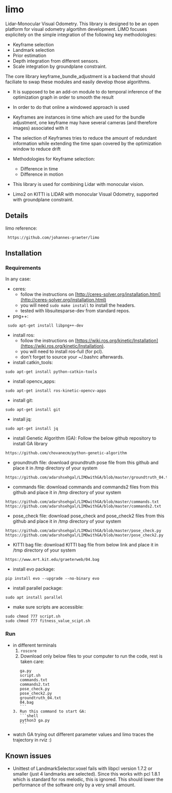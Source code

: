 # limo

Lidar-Monocular Visual Odometry.
This library is designed to be an open platform for visual odometry algortihm development.
LIMO focuses explicitely on the simple integration of the following key methodologies:

* Keyframe selection
* Landmark selection
* Prior estimation
* Depth integration from different sensors.
* Scale integration by groundplane constraint.

The core library keyframe_bundle_adjustment is a backend that should faciliate to swap these modules and easily develop those algorithms.

* It is supposed to be an add-on module to do temporal inference of the optimization graph in order to smooth the result
* In order to do that online a windowed approach is used
* Keyframes are instances in time which are used for the bundle adjustment, one keyframe may have several cameras (and therefore images) associated with it
* The selection of Keyframes tries to reduce the amount of redundant information while extending the time span covered by the optimization window to reduce drift
* Methodologies for Keyframe selection:
  * Difference in time
  * Difference in motion

* This library is used for combining Lidar with monocular vision.
* Limo2 on KITTI is LIDAR with monocular Visual Odometry, supported with groundplane constraint.

## Details

limo reference: 
```shell
 https://github.com/johannes-graeter/limo
 ```

## Installation

### Requirements

In any case:

* ceres: 
  - follow the instructions on [http://ceres-solver.org/installation.html](http://ceres-solver.org/installation.html)
  - you will need ```sudo make install``` to install the headers.
  - tested with libsuitesparse-dev from standard repos.
* png++: 
```shell
 sudo apt-get install libpng++-dev
 ```
* install ros: 
  - follow the instructions on [https://wiki.ros.org/kinetic/Installation](https://wiki.ros.org/kinetic/Installation).
  - you will need to install ros-full (for pcl).
  - don't forget to source your ~/.bashrc afterwards.
* install catkin_tools: 
```shell 
sudo apt-get install python-catkin-tools
 ```
* install opencv_apps: 
```shell
sudo apt-get install ros-kinetic-opencv-apps
```
* install git: 
```shell
sudo apt-get install git
```
* install jq: 
```shell
sudo apt-get install jq
```
* install Genetic Algorithm (GA):
Follow the below github repository to install GA library 
```shell
https://github.com/chovanecm/python-genetic-algorithm
```
* groundtruth file: 
download groundtruth pose file from this github and place it in /tmp directory of your system
```shell
https://github.com/adarshsehgal/LIMOwithGA/blob/master/groundtruth_04.txt
```
* commands file: 
download commands and commands2 files from this github and place it in /tmp directory of your system
```shell
https://github.com/adarshsehgal/LIMOwithGA/blob/master/commands.txt
https://github.com/adarshsehgal/LIMOwithGA/blob/master/commands2.txt
```
* pose_check file: 
download pose_check and pose_check2 files from this github and place it in /tmp directory of your system
```shell
https://github.com/adarshsehgal/LIMOwithGA/blob/master/pose_check.py
https://github.com/adarshsehgal/LIMOwithGA/blob/master/pose_check2.py
```
* KITTI bag file: 
download KITTI bag file from below link and place it in /tmp directory of your system
```shell
https://www.mrt.kit.edu/graeterweb/04.bag
```
* install evo package: 
```shell
pip install evo --upgrade --no-binary evo
```
* install parallel package: 
```shell
sudo apt install parallel
```
* make sure scripts are accessible: 
```shell
sudo chmod 777 script.sh
sudo chmod 777 fitness_value_scipt.sh
```

### Run
* in different terminals
    1. `roscore`
    2. Download only below files to your computer to run the code, rest is taken care:
	```shell
       ga.py
       script.sh
       commands.txt
       commands2.txt
       pose_check.py
       pose_check2.py
       groundtruth_04.txt
       04.bag
       ```
    3. Run this command to start GA:
       ```shell
       python3 ga.py
       ```
* watch GA trying out different parameter values and limo traces the trajectory in rviz :)

## Known issues
* Unittest of LandmarkSelector.voxel fails with libpcl version 1.7.2 or smaller (just 4 landmarks are selected). 
Since this works with pcl 1.8.1 which is standard for ros melodic, this is ignored. This should lower the performance of the software only by a very small amount.
